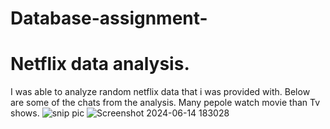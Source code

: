 # Database-assignment-
# Netflix data analysis.
I was able to analyze random netflix data that i was provided with.
Below are some of the chats from the analysis.
Many pepole watch movie than Tv shows.
![snip pic](https://github.com/Wadonderah/Database-assignment-/assets/149188641/6f58b89f-29d4-4d7d-af77-5a1401f38534)
![Screenshot 2024-06-14 183028](https://github.com/Wadonderah/Database-assignment-/assets/149188641/bb3333a3-420a-45e6-bd33-137c33e74e77)
